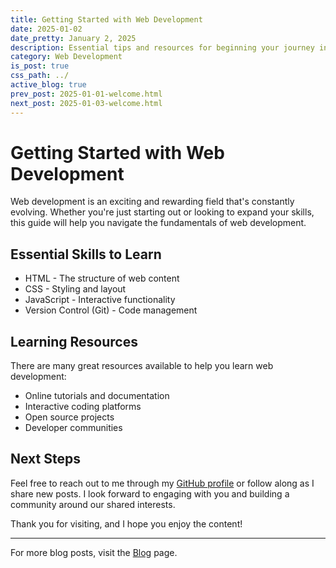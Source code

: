 ```yaml
---
title: Getting Started with Web Development
date: 2025-01-02
date_pretty: January 2, 2025
description: Essential tips and resources for beginning your journey in web development.
category: Web Development
is_post: true
css_path: ../
active_blog: true
prev_post: 2025-01-01-welcome.html
next_post: 2025-01-03-welcome.html
---
```


# Getting Started with Web Development

Web development is an exciting and rewarding field that's constantly evolving. Whether you're just starting out or looking to expand your skills, this guide will help you navigate the fundamentals of web development.

## Essential Skills to Learn

- HTML - The structure of web content
- CSS - Styling and layout
- JavaScript - Interactive functionality
- Version Control (Git) - Code management

## Learning Resources

There are many great resources available to help you learn web development:

- Online tutorials and documentation
- Interactive coding platforms
- Open source projects
- Developer communities

## Next Steps

Feel free to reach out to me through my [GitHub profile](https://github.com/yourusername) or follow along as I share new posts. I look forward to engaging with you and building a community around our shared interests.

Thank you for visiting, and I hope you enjoy the content!

---

For more blog posts, visit the [Blog](../blog.html) page.